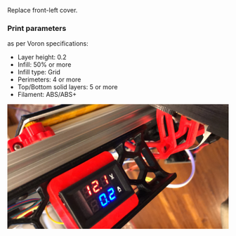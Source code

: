
Replace front-left cover.

### Print parameters

as per Voron specifications:

- Layer height: 0.2
- Infill: 50% or more
- Infill type: Grid
- Perimeters: 4 or more
- Top/Bottom solid layers: 5 or more
- Filament: ABS/ABS+


![1](./images/447B0966-61A0-4B43-B7D5-F7FB5A99BDB1.JPG?raw=true "")
